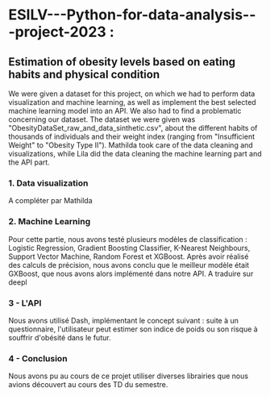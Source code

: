 # ESILV---Python-for-data-analysis---project-2023 :
## Estimation of obesity levels based on eating habits and physical condition

We were given a dataset for this project, on which we had to perform data visualization and machine learning, as well as implement the best selected machine learning model into an API. We also had to find a problematic concerning our dataset.
The dataset we were given was "ObesityDataSet_raw_and_data_sinthetic.csv", about the different habits of thousands of individuals and their weight index (ranging from "Insufficient Weight" to "Obesity Type II").
Mathilda took care of the data cleaning and visualizations, while Lila did the data cleaning the machine learning part and the API part.

### 1. Data  visualization

A compléter par Mathilda

### 2. Machine Learning

Pour cette partie, nous avons testé plusieurs modèles de classification : Logistic Regression, Gradient Boosting Classifier, K-Nearest Neighbours, Support Vector Machine, Random Forest et XGBoost. Après avoir réalisé des calculs de précision, nous avons conclu que le meilleur modèle était GXBoost, que nous avons alors implémenté dans notre API. A traduire sur deepl

### 3 - L'API

Nous avons utilisé Dash, implémentant le concept suivant : suite à un questionnaire, l'utilisateur peut estimer son indice de poids ou son risque à souffrir d'obésité dans le futur.

### 4 - Conclusion

Nous avons pu au cours de ce projet utiliser diverses librairies que nous avions découvert au cours des TD du semestre.





